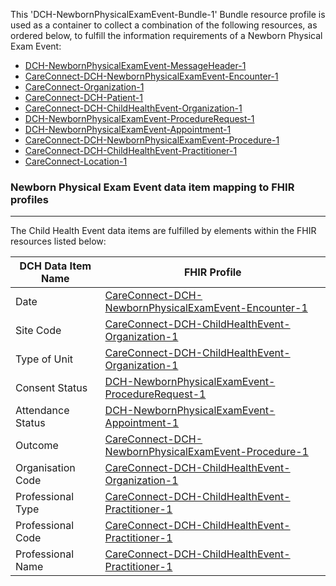 This 'DCH-NewbornPhysicalExamEvent-Bundle-1' Bundle resource profile is used as a container to collect a combination of the following resources, as ordered below, to fulfill the information requirements of a Newborn Physical Exam Event:

- [DCH-NewbornPhysicalExamEvent-MessageHeader-1]
- [CareConnect-DCH-NewbornPhysicalExamEvent-Encounter-1]
- [CareConnect-Organization-1]
- [CareConnect-DCH-Patient-1]
- [CareConnect-DCH-ChildHealthEvent-Organization-1]
- [DCH-NewbornPhysicalExamEvent-ProcedureRequest-1] 
- [DCH-NewbornPhysicalExamEvent-Appointment-1] 
- [CareConnect-DCH-NewbornPhysicalExamEvent-Procedure-1]
- [CareConnect-DCH-ChildHealthEvent-Practitioner-1]
- [CareConnect-Location-1]



### Newborn Physical Exam Event data item mapping to FHIR profiles ###
----------
The Child Health Event data items are fulfilled by elements within the FHIR resources listed below:


| DCH Data Item Name | FHIR Profile                           |
|--------------------|----------------------------------------|
| Date               | [CareConnect-DCH-NewbornPhysicalExamEvent-Encounter-1]    |
| Site Code          | [CareConnect-DCH-ChildHealthEvent-Organization-1] |
| Type of Unit       | [CareConnect-DCH-ChildHealthEvent-Organization-1] |
| Consent Status     | [DCH-NewbornPhysicalExamEvent-ProcedureRequest-1]         |
| Attendance Status  | [DCH-NewbornPhysicalExamEvent-Appointment-1]              |
| Outcome            | [CareConnect-DCH-NewbornPhysicalExamEvent-Procedure-1]          |
| Organisation Code  | [CareConnect-DCH-ChildHealthEvent-Organization-1] |
| Professional Type  | [CareConnect-DCH-ChildHealthEvent-Practitioner-1] |
| Professional Code  | [CareConnect-DCH-ChildHealthEvent-Practitioner-1] |
| Professional Name  | [CareConnect-DCH-ChildHealthEvent-Practitioner-1] |
                                                                                                   

[DCH-NewbornPhysicalExamEvent-MessageHeader-1]:dch-newbornphysicalexamevent-messageheader-1.html
[CareConnect-DCH-NewbornPhysicalExamEvent-Encounter-1]:careconnect-dch-newbornphysicalexamevent-encounter-1.html
[CareConnect-Organization-1]:careconnect-organization-1.html
[CareConnect-DCH-Patient-1]:careconnect-dch-patient-1.html
[CareConnect-DCH-ChildHealthEvent-Organization-1]:careconnect-dch-childhealthevent-organization-1.html
[DCH-NewbornPhysicalExamEvent-ProcedureRequest-1]:dch-newbornphysicalexamevent-procedurerequest-1.html 
[DCH-NewbornPhysicalExamEvent-Appointment-1]:dch-newbornphysicalexamevent-appointment-1.html 
[CareConnect-DCH-NewbornPhysicalExamEvent-Procedure-1]:careconnect-dch-newbornphysicalexamevent-procedure-1.html
[CareConnect-DCH-ChildHealthEvent-Practitioner-1]:careconnect-dch-childhealthevent-practitioner-1.html
[CareConnect-Location-1]:careconnect-location-1.html

